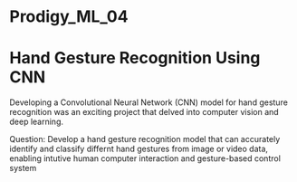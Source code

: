 # Prodigy_ML_04
# Hand Gesture Recognition Using CNN
Developing a Convolutional Neural Network (CNN) model for hand gesture recognition was an exciting project that delved into computer vision and deep learning.


Question: Develop a hand gesture recognition model that can accurately identify and classify differnt hand gestures from image or video data, enabling intutive human computer interaction and gesture-based control system
